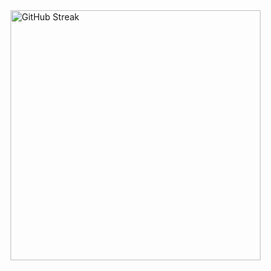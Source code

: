 <div>
  <a href="https://github.com/DenverCoder1/github-readme-streak-stats">
    <img width="400" src="https://github-readme-streak-stats-eight.vercel.app/?user=robertsolorzano&theme=vue-dark" alt="GitHub Streak" />
  </a>
</div>
